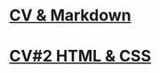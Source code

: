 # [CV & Markdown](https://nenorai.github.io/rsschool-cv/cv)
# [CV#2 HTML & CSS](https://github.io/nenorai/rsschool-cv)
